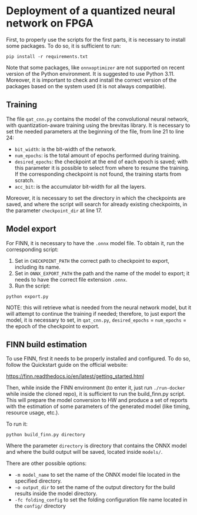# Deployment of a quantized neural network on FPGA

First, to properly use the scripts for the first parts, it is necessary to install some packages. To do so, it is sufficient to run:

```
pip install -r requirements.txt
```

Note that some packages, like `onnxoptimizer` are not supported on recent version of the Python environment. It is suggested to use Python 3.11. Moreover, it is important to check and install the correct version of the packages based on the system used (it is not always compatible).

## Training

The file `qat_cnn.py` contains the model of the convolutional neural network, with quantization-aware training using the brevitas library. It is necessary to set the needed parameters at the beginning of the file, from line 21 to line 24:

- `bit_width`: is the bit-width of the network.
- `num_epochs`: is the total amount of epochs performed during training.
- `desired_epochs`: the checkpoint at the end of each epoch is saved; with this parameter it is possible to select from where to resume the training. If the corresponding checkpoint is not found, the training starts from scratch.
- `acc_bit`: is the accumulator bit-width for all the layers.

Moreover, it is necessary to set the directory in which the checkpoints are saved, and where the script will search for already existing checkpoints, in the parameter `checkpoint_dir` at line 17.

## Model export

For FINN, it is necessary to have the `.onnx` model file. To obtain it, run the corresponding script:

1) Set in `CHECKPOINT_PATH` the correct path to checkpoint to export, including its name.
2) Set in `ONNX_EXPORT_PATH` the path and the name of the model to export; it needs to have the correct file extension `.onnx`.
3) Run the script:

```
python export.py
```

NOTE: this will retrieve what is needed from the neural network model, but it will attempt to continue the training if needed; therefore, to just export the model, it is necessary to set, in `qat_cnn.py`, `desired_epochs` = `num_epochs` = the epoch of the checkpoint to export.

## FINN build estimation
To use FINN, first it needs to be properly installed and configured. To do so, follow the Quickstart guide on the official website:

https://finn.readthedocs.io/en/latest/getting_started.html

Then, while inside the FINN environment (to enter it, just run `./run-docker` while inside the cloned repo), it is sufficient to run the build_finn.py script. This will prepare the model conversion to HW and produce a set of reports with the estimation of some parameters of the generated model (like timing, resource usage, etc.). 

To run it:

```
python build_finn.py directory
```

Where the parameter `directory` is directory that contains the ONNX model and where the build output will be saved, located inside `models/`.

There are other possible options:
- `-m model_name` to set the name of the ONNX model file located in the specified directory.
- `-o output_dir` to set the name of the output directory for the build results inside the model directory.
- `-fc folding_config` to set the folding configuration file name located in the `config/` directory

